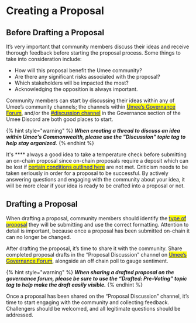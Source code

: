 # Creating a Proposal

## Before Drafting a Proposal

It’s very important that community members discuss their ideas and receive thorough feedback before starting the proposal process. Some things to take into consideration include:

* How will this proposal benefit the Umee community?&#x20;
* Are there any significant risks associated with the proposal?&#x20;
* Which stakeholders will be impacted the most?&#x20;
* Acknowledging the opposition is always important.

Community members can start by discussing their ideas within any of Umee’s community channels; the channels within <mark style="color:blue;"></mark> [<mark style="color:blue;">Umee’s Governance Forum</mark>](https://commonwealth.im/umee/), and/or the [<mark style="color:blue;">#discussion channel</mark>](https://discord.com/invite/YukEZy8nkc) in the Governance section of the Umee Discord are both good places to start.

{% hint style="warning" %}
_**When creating a thread to discuss an idea within Umee's Commonwealth, please use the "Discussion" topic tag to help stay organized.**_
{% endhint %}

It's **** always a good idea to take a temperature check before submitting an on-chain proposal since on-chain proposals require a deposit which can be lost if [<mark style="color:blue;">certain conditions outlined here</mark>](governance-process.md#the-deposit-period) are not met. Criticism needs to be taken seriously in order for a proposal to be successful. By actively answering questions and engaging with the community about your idea, it will be more clear if your idea is ready to be crafted into a proposal or not.

## Drafting a Proposal

When drafting a proposal, community members should identify the [<mark style="color:blue;">type of proposal</mark>](types-of-proposals.md) they will be submitting and use the correct formatting. Attention to detail is important, because once a proposal has been submitted on-chain it can no longer be changed.

After drafting the proposal, it’s time to share it with the community. Share completed proposal drafts in the “Proposal Discussion” channel on [<mark style="color:blue;">Umee’s Governance Forum</mark>](https://commonwealth.im/umee/), alongside an off chain poll to gauge sentiment.&#x20;

{% hint style="warning" %}
_**When sharing a drafted proposal on the governance forum, please be sure to use the “Drafted: Pre-Voting” topic tag to help make the draft easily visible.**_&#x20;
{% endhint %}

Once a proposal has been shared on the “Proposal Discussion” channel, it’s time to start engaging with the community and collecting feedback. Challengers should be welcomed, and all legitimate questions should be addressed.
